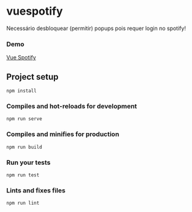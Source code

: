 # vuespotify

Necessário desbloquear (permitir) popups pois requer login no spotify!

### Demo
[Vue Spotify](https://periscuelo.github.io/vuejs/vuespotify/)

## Project setup
```
npm install
```

### Compiles and hot-reloads for development
```
npm run serve
```

### Compiles and minifies for production
```
npm run build
```

### Run your tests
```
npm run test
```

### Lints and fixes files
```
npm run lint
```
